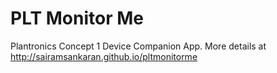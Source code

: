 PLT Monitor Me
============

Plantronics Concept 1 Device Companion App.
More details at http://sairamsankaran.github.io/pltmonitorme

